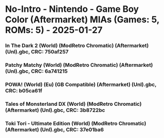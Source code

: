 # No-Intro - Nintendo - Game Boy Color (Aftermarket) MIAs (Games: 5, ROMs: 5) - 2025-01-27
### In The Dark 2 (World) (ModRetro Chromatic) (Aftermarket) (Unl).gbc, CRC: 750af257
### Patchy Matchy (World) (ModRetro Chromatic) (Aftermarket) (Unl).gbc, CRC: 6a741215
### POWA! (World) (Eu) (GB Compatible) (Aftermarket) (Unl).gbc, CRC: b05ca61f
### Tales of Monsterland DX (World) (ModRetro Chromatic) (Aftermarket) (Unl).gbc, CRC: 3b8722bc
### Toki Tori - Ultimate Edition (World) (ModRetro Chromatic) (Aftermarket) (Unl).gbc, CRC: 37e01ba6

